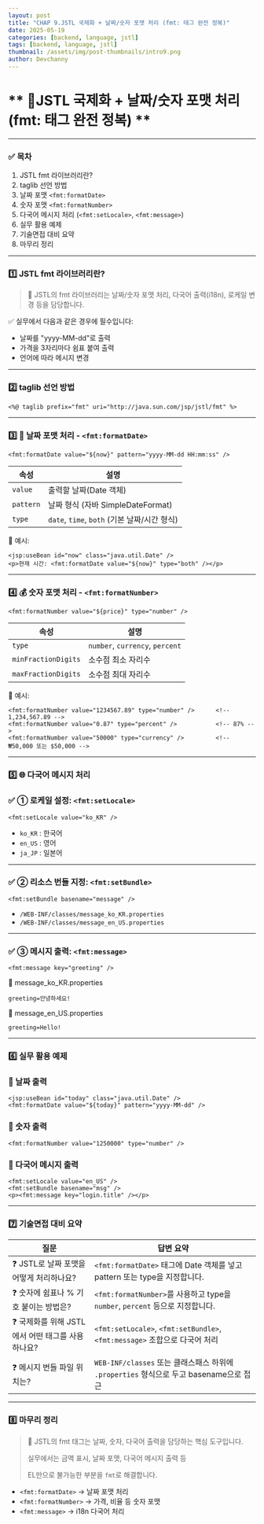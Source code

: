 ```yaml
---
layout: post
title: "CHAP 9.JSTL 국제화 + 날짜/숫자 포맷 처리 (fmt: 태그 완전 정복)"
date: 2025-05-19
categories: [backend, language, jstl]
tags: [backend, language, jstl]
thumbnail: /assets/img/post-thumbnails/intro9.png
author: Devchanny
---
```



# ** 📌JSTL 국제화 + 날짜/숫자 포맷 처리 (fmt: 태그 완전 정복) **

---

### ✅ 목차

1. JSTL fmt 라이브러리란?
2. taglib 선언 방법
3. 날짜 포맷 `<fmt:formatDate>`
4. 숫자 포맷 `<fmt:formatNumber>`
5. 다국어 메시지 처리 (`<fmt:setLocale>`, `<fmt:message>`)
6. 실무 활용 예제
7. 기술면접 대비 요약
8. 마무리 정리

---

### 1️⃣ JSTL fmt 라이브러리란?

> 📘 JSTL의 fmt 라이브러리는 날짜/숫자 포맷 처리, 다국어 출력(i18n), 로케일 변경 등을 담당합니다.
> 

✅ 실무에서 다음과 같은 경우에 필수입니다:

- 날짜를 "yyyy-MM-dd"로 출력
- 가격을 3자리마다 쉼표 붙여 출력
- 언어에 따라 메시지 변경

---

### 2️⃣ taglib 선언 방법

```
<%@ taglib prefix="fmt" uri="http://java.sun.com/jsp/jstl/fmt" %>
```

---

### 3️⃣ 📆 날짜 포맷 처리 - `<fmt:formatDate>`

```
<fmt:formatDate value="${now}" pattern="yyyy-MM-dd HH:mm:ss" />
```

| 속성 | 설명 |
| --- | --- |
| `value` | 출력할 날짜(Date 객체) |
| `pattern` | 날짜 형식 (자바 SimpleDateFormat) |
| `type` | `date`, `time`, `both` (기본 날짜/시간 형식) |

🔹 예시:

```
<jsp:useBean id="now" class="java.util.Date" />
<p>현재 시간: <fmt:formatDate value="${now}" type="both" /></p>
```

---

### 4️⃣ 💰 숫자 포맷 처리 - `<fmt:formatNumber>`

```
<fmt:formatNumber value="${price}" type="number" />
```

| 속성 | 설명 |
| --- | --- |
| `type` | `number`, `currency`, `percent` |
| `minFractionDigits` | 소수점 최소 자리수 |
| `maxFractionDigits` | 소수점 최대 자리수 |

🔹 예시:

```
<fmt:formatNumber value="1234567.89" type="number" />      <!-- 1,234,567.89 -->
<fmt:formatNumber value="0.87" type="percent" />           <!-- 87% -->
<fmt:formatNumber value="50000" type="currency" />         <!-- ₩50,000 또는 $50,000 -->
```

---

### 5️⃣ 🌐 다국어 메시지 처리

### ✅ ① 로케일 설정: `<fmt:setLocale>`

```
<fmt:setLocale value="ko_KR" />
```

- `ko_KR` : 한국어
- `en_US` : 영어
- `ja_JP` : 일본어

---

### ✅ ② 리소스 번들 지정: `<fmt:setBundle>`

```
<fmt:setBundle basename="message" />
```

- `/WEB-INF/classes/message_ko_KR.properties`
- `/WEB-INF/classes/message_en_US.properties`

---

### ✅ ③ 메시지 출력: `<fmt:message>`

```
<fmt:message key="greeting" />
```

🔹 message_ko_KR.properties

```
greeting=안녕하세요!
```

🔹 message_en_US.properties

```
greeting=Hello!
```

---

### 6️⃣ 실무 활용 예제

### 🔸 날짜 출력

```
<jsp:useBean id="today" class="java.util.Date" />
<fmt:formatDate value="${today}" pattern="yyyy-MM-dd" />
```

### 🔸 숫자 출력

```
<fmt:formatNumber value="1250000" type="number" />
```

### 🔸 다국어 메시지 출력

```
<fmt:setLocale value="en_US" />
<fmt:setBundle basename="msg" />
<p><fmt:message key="login.title" /></p>
```

---

### 7️⃣ 기술면접 대비 요약

| 질문 | 답변 요약 |
| --- | --- |
| ❓ JSTL로 날짜 포맷을 어떻게 처리하나요? | `<fmt:formatDate>` 태그에 Date 객체를 넣고 pattern 또는 type을 지정합니다. |
| ❓ 숫자에 쉼표나 % 기호 붙이는 방법은? | `<fmt:formatNumber>`를 사용하고 type을 `number`, `percent` 등으로 지정합니다. |
| ❓ 국제화를 위해 JSTL에서 어떤 태그를 사용하나요? | `<fmt:setLocale>`, `<fmt:setBundle>`, `<fmt:message>` 조합으로 다국어 처리 |
| ❓ 메시지 번들 파일 위치는? | `WEB-INF/classes` 또는 클래스패스 하위에 `.properties` 형식으로 두고 basename으로 접근 |

---

### 8️⃣ 마무리 정리

> 📌 JSTL의 fmt 태그는 날짜, 숫자, 다국어 출력을 담당하는 핵심 도구입니다.
> 
> 
> 실무에서는 금액 표시, 날짜 포맷, 다국어 메시지 출력 등
> 
> EL만으로 불가능한 부분을 `fmt`로 해결합니다.
> 
- `<fmt:formatDate>` → 날짜 포맷 처리
- `<fmt:formatNumber>` → 가격, 비율 등 숫자 포맷
- `<fmt:message>` → i18n 다국어 처리

